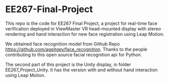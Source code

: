 # EE267-Final-Project
This repo is the code for EE267 Final Project, a project for real-time face verification deployed in ViewMaster VR head-mounted display with stereo rendering and hand interaction for new face registration using Leap Motion. 

We obtained face recognition model from Github Repo https://github.com/ageitgey/face_recognition. Thanks to the people contributing to this open source facial recognition api for Python.

The second part of this project is the Unity display, in folder EE267_Project_Unity. It has the version with and without hand interaction using Leap Motion.
